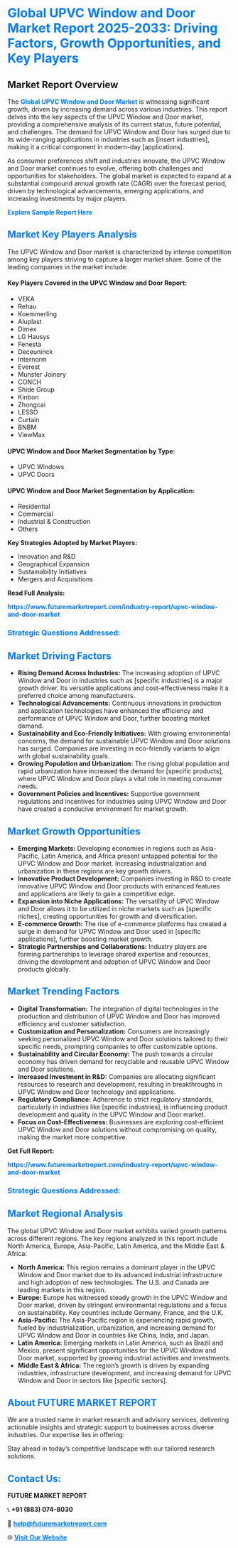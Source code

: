 <h1 style="color: #007BFF;">Global UPVC Window and Door Market Report 2025-2033: Driving Factors, Growth Opportunities, and Key Players</h1>

<section id="overview">
<h2>Market Report Overview</h2>
<p>The <a href="https://www.futuremarketreport.com/industry-report/upvc-window-and-door-market" style="color: #007BFF; text-decoration: none;"><strong>Global UPVC Window and Door Market</strong></a> is witnessing significant growth, driven by increasing demand across various industries. This report delves into the key aspects of the UPVC Window and Door market, providing a comprehensive analysis of its current status, future potential, and challenges. The demand for UPVC Window and Door has surged due to its wide-ranging applications in industries such as [insert industries], making it a critical component in modern-day [applications].</p>
<p>As consumer preferences shift and industries innovate, the UPVC Window and Door market continues to evolve, offering both challenges and opportunities for stakeholders. The global market is expected to expand at a substantial compound annual growth rate (CAGR) over the forecast period, driven by technological advancements, emerging applications, and increasing investments by major players.</p>
</section>

<section id="overview">
<p><a href="https://www.futuremarketreport.com/request-sample/reportId=27996" style="color: #007BFF; text-decoration: none;"><strong>Explore Sample Report Here</strong></a></p>
</section>

<section id="key-players">
<h2 style="color: #007BFF;">Market Key Players Analysis</h2>
<p>The UPVC Window and Door market is characterized by intense competition among key players striving to capture a larger market share. Some of the leading companies in the market include:</p>
<h4>Key Players Covered in the UPVC Window and Door Report:</h4>
<ul><li>VEKA</li><li>Rehau</li><li>Koemmerling</li><li>Aluplast</li><li>Dimex</li><li>LG Hausys</li><li>Fenesta</li><li>Deceuninck</li><li>Internorm</li><li>Everest</li><li>Munster Joinery</li><li>CONCH</li><li>Shide Group</li><li>Kinbon</li><li>Zhongcai</li><li>LESSO</li><li>Curtain</li><li>BNBM</li><li>ViewMax</li></ul>
<h4>UPVC Window and Door Market Segmentation by Type:</h4>
<ul><li>UPVC Windows</li><li>UPVC Doors</li></ul>

<h4>UPVC Window and Door Market Segmentation by Application:</h4>
<ul><li>Residential</li><li>Commercial</li><li>Industrial &amp; Construction</li><li>Others</li></ul>
<p><strong>Key Strategies Adopted by Market Players:</strong></p>
<ul>
<li>Innovation and R&D</li>
<li>Geographical Expansion</li>
<li>Sustainability Initiatives</li>
<li>Mergers and Acquisitions</li>
</ul>
</section>

<section>
<p><strong>Read Full Analysis: </strong></p><a href="https://www.futuremarketreport.com/industry-report/upvc-window-and-door-market" style="color: #007BFF; text-decoration: none;"><strong>https://www.futuremarketreport.com/industry-report/upvc-window-and-door-market</strong></a>
<h3 style="color: #007BFF;">Strategic Questions Addressed:</h3>
</section>

<section id="driving-factors">
<h2 style="color: #007BFF;">Market Driving Factors</h2>
<ul>
<li><strong>Rising Demand Across Industries:</strong> The increasing adoption of UPVC Window and Door in industries such as [specific industries] is a major growth driver. Its versatile applications and cost-effectiveness make it a preferred choice among manufacturers.</li>
<li><strong>Technological Advancements:</strong> Continuous innovations in production and application technologies have enhanced the efficiency and performance of UPVC Window and Door, further boosting market demand.</li>
<li><strong>Sustainability and Eco-Friendly Initiatives:</strong> With growing environmental concerns, the demand for sustainable UPVC Window and Door solutions has surged. Companies are investing in eco-friendly variants to align with global sustainability goals.</li>
<li><strong>Growing Population and Urbanization:</strong> The rising global population and rapid urbanization have increased the demand for [specific products], where UPVC Window and Door plays a vital role in meeting consumer needs.</li>
<li><strong>Government Policies and Incentives:</strong> Supportive government regulations and incentives for industries using UPVC Window and Door have created a conducive environment for market growth.</li>
</ul>
</section>

<section id="growth-opportunities">
<h2 style="color: #007BFF;">Market Growth Opportunities</h2>
<ul>
<li><strong>Emerging Markets:</strong> Developing economies in regions such as Asia-Pacific, Latin America, and Africa present untapped potential for the UPVC Window and Door market. Increasing industrialization and urbanization in these regions are key growth drivers.</li>
<li><strong>Innovative Product Development:</strong> Companies investing in R&D to create innovative UPVC Window and Door products with enhanced features and applications are likely to gain a competitive edge.</li>
<li><strong>Expansion into Niche Applications:</strong> The versatility of UPVC Window and Door allows it to be utilized in niche markets such as [specific niches], creating opportunities for growth and diversification.</li>
<li><strong>E-commerce Growth:</strong> The rise of e-commerce platforms has created a surge in demand for UPVC Window and Door used in [specific applications], further boosting market growth.</li>
<li><strong>Strategic Partnerships and Collaborations:</strong> Industry players are forming partnerships to leverage shared expertise and resources, driving the development and adoption of UPVC Window and Door products globally.</li>
</ul>
</section>

<section id="trending-factors">
<h2 style="color: #007BFF;">Market Trending Factors</h2>
<ul>
<li><strong>Digital Transformation:</strong> The integration of digital technologies in the production and distribution of UPVC Window and Door has improved efficiency and customer satisfaction.</li>
<li><strong>Customization and Personalization:</strong> Consumers are increasingly seeking personalized UPVC Window and Door solutions tailored to their specific needs, prompting companies to offer customizable options.</li>
<li><strong>Sustainability and Circular Economy:</strong> The push towards a circular economy has driven demand for recyclable and reusable UPVC Window and Door solutions.</li>
<li><strong>Increased Investment in R&D:</strong> Companies are allocating significant resources to research and development, resulting in breakthroughs in UPVC Window and Door technology and applications.</li>
<li><strong>Regulatory Compliance:</strong> Adherence to strict regulatory standards, particularly in industries like [specific industries], is influencing product development and quality in the UPVC Window and Door market.</li>
<li><strong>Focus on Cost-Effectiveness:</strong> Businesses are exploring cost-efficient UPVC Window and Door solutions without compromising on quality, making the market more competitive.</li>
</ul>
</section>

<section>
<p><strong>Get Full Report: </strong></p><a href="https://www.futuremarketreport.com/industry-report/upvc-window-and-door-market" style="color: #007BFF; text-decoration: none;"><strong>https://www.futuremarketreport.com/industry-report/upvc-window-and-door-market</strong></a>
<h3 style="color: #007BFF;">Strategic Questions Addressed:</h3>
</section>


<section id="regional-analysis">
<h2 style="color: #007BFF;">Market Regional Analysis</h2>
<p>The global UPVC Window and Door market exhibits varied growth patterns across different regions. The key regions analyzed in this report include North America, Europe, Asia-Pacific, Latin America, and the Middle East & Africa:</p>
<ul>
<li><strong>North America:</strong> This region remains a dominant player in the UPVC Window and Door market due to its advanced industrial infrastructure and high adoption of new technologies. The U.S. and Canada are leading markets in this region.</li>
<li><strong>Europe:</strong> Europe has witnessed steady growth in the UPVC Window and Door market, driven by stringent environmental regulations and a focus on sustainability. Key countries include Germany, France, and the U.K.</li>
<li><strong>Asia-Pacific:</strong> The Asia-Pacific region is experiencing rapid growth, fueled by industrialization, urbanization, and increasing demand for UPVC Window and Door in countries like China, India, and Japan.</li>
<li><strong>Latin America:</strong> Emerging markets in Latin America, such as Brazil and Mexico, present significant opportunities for the UPVC Window and Door market, supported by growing industrial activities and investments.</li>
<li><strong>Middle East & Africa:</strong> The region’s growth is driven by expanding industries, infrastructure development, and increasing demand for UPVC Window and Door in sectors like [specific sectors].</li>
</ul>
</section>

<footer>
<h2 style="color: #007BFF;">About FUTURE MARKET REPORT</h2>
<p>We are a trusted name in market research and advisory services, delivering actionable insights and strategic support to businesses across diverse industries. Our expertise lies in offering:</p>

<p>Stay ahead in today’s competitive landscape with our tailored research solutions.</p>

<h2 style="color: #007BFF;">Contact Us:</h2>
<p><strong>FUTURE MARKET REPORT</strong></p>
<p>📞 <strong>+91 (883) 074-8030</strong></p>
<p>📧 <strong><a href="mailto:help@futuremarketreport.com" style="color: #007BFF;">help@futuremarketreport.com</a></strong></p>
<p>🌐 <strong><a href="https://www.futuremarketreport.com/" style="color: #007BFF;">Visit Our Website</a></strong></p>
</footer>